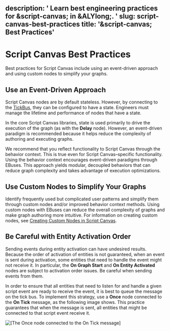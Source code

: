 description: ' Learn best engineering practices for &script-canvas; in &ALYlong;. '
slug: script-canvas-best-practices
title: '&script-canvas; Best Practices'
---
# Script Canvas Best Practices<a name="script-canvas-best-practices"></a>

Best practices for Script Canvas include using an event\-driven approach and using custom nodes to simplify your graphs\.

## Use an Event\-Driven Approach<a name="script-canvas-best-practices-event-driven-approach"></a>

Script Canvas nodes are by default stateless\. However, by connecting to the [TickBus](component-entity-system-pg-tick-bus.md), they can be configured to have a state\. Engineers must manage the lifetime and performance of nodes that have a state\.

In the core Script Canvas libraries, state is used primarily to drive the execution of the graph \(as with the **Delay** node\)\. However, an event\-driven paradigm is recommended because it helps reduce the complexity of authoring and executing graphs\.

We recommend that you reflect functionality to Script Canvas through the behavior context\. This is true even for Script Canvas–specific functionality\. Using the behavior context encourages event\-driven paradigms through EBuses\. This approach yields modular, decoupled behaviors that can reduce graph complexity and takes advantage of execution optimizations\.

## Use Custom Nodes to Simplify Your Graphs<a name="script-canvas-best-practices-use-custom-nodes"></a>

Identify frequently used but complicated user patterns and simplify them through custom nodes and/or improved behavior context methods\. Using custom nodes with EBuses can reduce the overall complexity of graphs and make graph authoring more intuitive\. For information on creating custom nodes, see [Creating Custom Nodes in Script Canvas](script-canvas-custom-nodes.md)\.

## Be Careful with Entity Activation Order<a name="script-canvas-best-practices-activation-order"></a>

Sending events during entity activation can have undesired results\. Because the order of activation of entities is not guaranteed, when an event is sent during activation, some entities that need to handle the event might not receive it\. In particular, the **On Graph Start** and **On Entity Activated** nodes are subject to activation order issues\. Be careful when sending events from them\.

In order to ensure that all entities that need to listen for and handle a given script event are ready to receive the event, it is best to queue the message on the tick bus\. To implement this strategy, use a **Once** node connected to the **On Tick** message, as the following image shows\. This practice guarantees that when the message is sent, all entities that might be connected to that script event receive it\.

![\[The Once node connected to the On Tick message\]](/images/scripting/script-canvas/script-canvas-best-practices-activation-order.png)